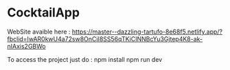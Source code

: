 # CocktailApp

WebSite avaible here : https://master--dazzling-tartufo-8e68f5.netlify.app/?fbclid=IwAR0kwU4a72sw8OnCiI8SS56qTKiCINNBcYu3Gjtep4K8-ak-nIAxis2GBWo

To access the project just do : 
npm install 
npm run dev

